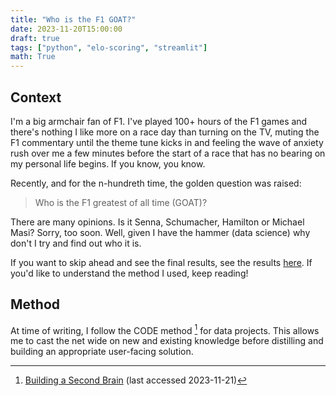 ```yaml
---
title: "Who is the F1 GOAT?"
date: 2023-11-20T15:00:00
draft: true
tags: ["python", "elo-scoring", "streamlit"]
math: True
---
```


## Context

I'm a big armchair fan of F1. I've played 100+ hours of the F1 games and there's nothing I like more on a race day than turning on the TV, muting the F1 commentary until the theme tune kicks in and feeling the wave of anxiety rush over me a few minutes before the start of a race that has no bearing on my personal life begins. If you know, you know.

Recently, and for the n-hundreth time, the golden question was raised:

> Who is the F1 greatest of all time (GOAT)?

There are many opinions. Is it Senna, Schumacher, Hamilton or Michael Masi? Sorry, too soon. Well, given I have the hammer (data science) why don't I try and find out who it is.

If you want to skip ahead and see the final results, see the results [here](https://f1-elo.streamlit.app/). If you'd like to understand the method I used, keep reading!

## Method

At time of writing, I follow the CODE method [^1] for data projects. This allows me to cast the net wide on new and existing knowledge before distilling and building an appropriate user-facing solution.

[^1]: [Building a Second Brain](https://www.amazon.co.uk/Building-Second-Brain-Organise-Potential/dp/1800812213) (last accessed 2023-11-21)